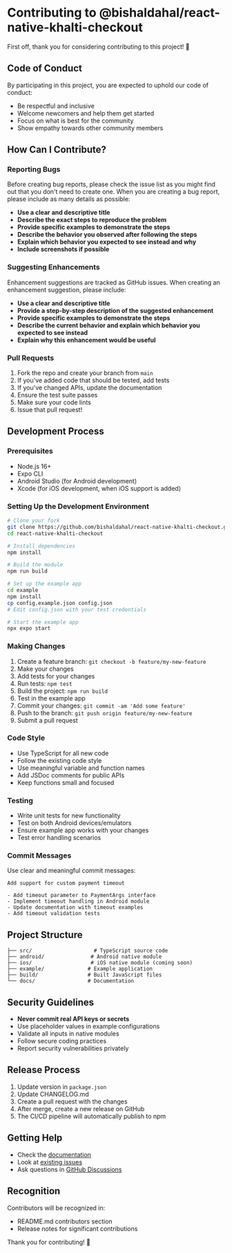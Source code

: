# Contributing to @bishaldahal/react-native-khalti-checkout

First off, thank you for considering contributing to this project! 🎉

## Code of Conduct

By participating in this project, you are expected to uphold our code of conduct:
- Be respectful and inclusive
- Welcome newcomers and help them get started
- Focus on what is best for the community
- Show empathy towards other community members

## How Can I Contribute?

### Reporting Bugs

Before creating bug reports, please check the issue list as you might find out that you don't need to create one. When you are creating a bug report, please include as many details as possible:

- **Use a clear and descriptive title**
- **Describe the exact steps to reproduce the problem**
- **Provide specific examples to demonstrate the steps**
- **Describe the behavior you observed after following the steps**
- **Explain which behavior you expected to see instead and why**
- **Include screenshots if possible**

### Suggesting Enhancements

Enhancement suggestions are tracked as GitHub issues. When creating an enhancement suggestion, please include:

- **Use a clear and descriptive title**
- **Provide a step-by-step description of the suggested enhancement**
- **Provide specific examples to demonstrate the steps**
- **Describe the current behavior and explain which behavior you expected to see instead**
- **Explain why this enhancement would be useful**

### Pull Requests

1. Fork the repo and create your branch from `main`
2. If you've added code that should be tested, add tests
3. If you've changed APIs, update the documentation
4. Ensure the test suite passes
5. Make sure your code lints
6. Issue that pull request!

## Development Process

### Prerequisites

- Node.js 16+
- Expo CLI
- Android Studio (for Android development)
- Xcode (for iOS development, when iOS support is added)

### Setting Up the Development Environment

```bash
# Clone your fork
git clone https://github.com/bishaldahal/react-native-khalti-checkout.git
cd react-native-khalti-checkout

# Install dependencies
npm install

# Build the module
npm run build

# Set up the example app
cd example
npm install
cp config.example.json config.json
# Edit config.json with your test credentials

# Start the example app
npx expo start
```

### Making Changes

1. Create a feature branch: `git checkout -b feature/my-new-feature`
2. Make your changes
3. Add tests for your changes
4. Run tests: `npm test`
5. Build the project: `npm run build`
6. Test in the example app
7. Commit your changes: `git commit -am 'Add some feature'`
8. Push to the branch: `git push origin feature/my-new-feature`
9. Submit a pull request

### Code Style

- Use TypeScript for all new code
- Follow the existing code style
- Use meaningful variable and function names
- Add JSDoc comments for public APIs
- Keep functions small and focused

### Testing

- Write unit tests for new functionality
- Test on both Android devices/emulators
- Ensure example app works with your changes
- Test error handling scenarios

### Commit Messages

Use clear and meaningful commit messages:

```
Add support for custom payment timeout

- Add timeout parameter to PaymentArgs interface
- Implement timeout handling in Android module
- Update documentation with timeout examples
- Add timeout validation tests
```

## Project Structure

```
├── src/                    # TypeScript source code
├── android/               # Android native module
├── ios/                   # iOS native module (coming soon)
├── example/              # Example application
├── build/                # Built JavaScript files
└── docs/                 # Documentation
```

## Security Guidelines

- **Never commit real API keys or secrets**
- Use placeholder values in example configurations
- Validate all inputs in native modules
- Follow secure coding practices
- Report security vulnerabilities privately

## Release Process

1. Update version in `package.json`
2. Update CHANGELOG.md
3. Create a pull request with the changes
4. After merge, create a new release on GitHub
5. The CI/CD pipeline will automatically publish to npm

## Getting Help

- Check the [documentation](README.md)
- Look at [existing issues](https://github.com/bishaldahal/react-native-khalti-checkout/issues)
- Ask questions in [GitHub Discussions](https://github.com/bishaldahal/react-native-khalti-checkout/discussions)

## Recognition

Contributors will be recognized in:
- README.md contributors section
- Release notes for significant contributions

Thank you for contributing! 🚀
